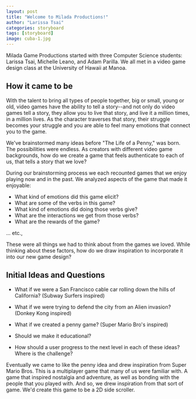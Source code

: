 ```yaml
---
layout: post
title: "Welcome to Milada Productions!"
author: "Larissa Tsai"
categories: storyboard
tags: [storyboard]
image: cuba-1.jpg
---
```


Milada Game Productions started with three Computer Science students: Larissa Tsai, Michelle Leano, and Adam Parilla. We all met in a video game design class at the University of Hawaii at Manoa. 

## How it came to be

With the talent to bring all types of people together, big or small, young or old, video games have the ability to tell a story--and not only do video games tell a story, they allow you to live that story, and live it a million times, in a million lives. As the character traverses that story, their struggle becomes your struggle and you are able to feel many emotions that connect you to the game. 

We've brainstormed many ideas before "The Life of a Penny," was born. The possibilities were endless. As creators with different video game backgrounds, how do we create a game that feels authenticate to each of us, that tells a story that we love? 

During our brainstorming process we each recounted games that we enjoy playing now and in the past. We analyzed aspects of the game that made it enjoyable:

- What kind of emotions did this game elicit? 
- What are some of the verbs in this game?
- What kind of emotions did doing those verbs give?
- What are the interactions we get from those verbs?
- What are the rewards of the game?

... etc., 

These were all things we had to think about from the games we loved. While thinking about these factors, how do we draw inspiration to incorporate it into our new game design?

## Initial Ideas and Questions

- What if we were a San Francisco cable car rolling down the hills of California? (Subway Surfers inspired)

- What if we were trying to defend the city from an Alien invasion? (Donkey Kong inspired)

- What if we created a penny game? (Super Mario Bro's inspired)

- Should we make it educational? 

- How should a user progress to the next level in each of these ideas? Where is the challenge?

Eventually we came to like the penny idea and drew inspiration from Super Mario Bros. This is a multiplayer game that many of us were familiar with. A game that inspired nostalgia and adventure, as well as bonding with the people that you played with. And so, we drew inspiration from that sort of game. We'd create this game to be a 2D side scroller. 





